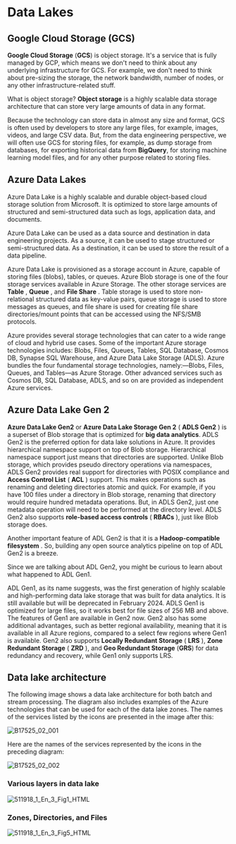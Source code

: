 # Data Lakes

## Google Cloud Storage (GCS)

**Google Cloud Storage** (**GCS**) is object storage. It's a service that is fully managed by GCP, which means we don't need to think about any underlying infrastructure for GCS. For example, we don't need to think about pre-sizing the storage, the network bandwidth, number of nodes, or any other infrastructure-related stuff.

What is object storage? **Object storage** is a highly scalable data storage architecture that can store very large amounts of data in any format. 

Because the technology can store data in almost any size and format, GCS is often used by developers to store any large files, for example, images, videos, and large CSV data. But, from the data engineering perspective, we will often use GCS for storing files, for example, as dump storage from databases, for exporting historical data from **BigQuery**, for storing machine learning model files, and for any other purpose related to storing files.

## Azure Data Lakes

Azure Data Lake is a highly scalable and durable object-based cloud storage solution from Microsoft. It is optimized to store large amounts of structured and semi-structured data such as logs, application data, and documents.

Azure Data Lake can be used as a data source and destination in data engineering projects. As a source, it can be used to stage structured or semi-structured data. As a destination, it can be used to store the result of a data pipeline.

Azure Data Lake is provisioned as a storage account in Azure, capable of storing files (blobs), tables, or queues. Azure Blob storage is one of the four storage services available in Azure Storage. The other storage services are  **Table** ,  **Queue** , and  **File Share** . Table storage is used to store non-relational structured data as key-value pairs, queue storage is used to store messages as queues, and file share is used for creating file share directories/mount points that can be accessed using the NFS/SMB protocols.

Azure provides several storage technologies that can cater to a wide range of cloud and hybrid use cases. Some of the important Azure storage technologies includes: Blobs, Files, Queues, Tables, SQL Database, Cosmos DB, Synapse SQL Warehouse, and Azure Data Lake Storage (ADLS). Azure bundles the four fundamental storage technologies, namely:—Blobs, Files, Queues, and Tables—as Azure Storage. Other advanced services such as Cosmos DB, SQL Database, ADLS, and so on are provided as independent Azure services.

## Azure Data Lake Gen 2

**Azure Data Lake Gen2** or **Azure Data Lake Storage Gen 2** ( **ADLS Gen2** ) is a superset []()of Blob storage that is optimized for  **big data analytics**. ADLS Gen2 is the preferred option for data []()lake solutions in Azure. It provides hierarchical namespace support on top of Blob storage. Hierarchical namespace support just means that directories are supported. Unlike Blob storage, which provides pseudo directory operations via namespaces, ADLS Gen2 provides real support []()for directories with POSIX compliance and **Access Control List** ( **ACL** ) support. This makes operations such as renaming and deleting directories atomic and quick. For example, if you have 100 files under a directory in Blob storage, renaming that directory would require hundred metadata operations. But, in ADLS Gen2, just one metadata operation will need to be performed at the directory []()level. ADLS Gen2 also supports **role-based access controls** ( **RBACs** ), just like Blob storage does.

Another important feature of ADL Gen2 is that it is a  **Hadoop-compatible filesystem** . So, building any open source analytics pipeline on top of ADL Gen2 is a breeze.

Since we are talking about ADL Gen2, you might be curious to learn about what happened to ADL Gen1.

ADL Gen1, as its name suggests, was the first generation of highly scalable and high-performing data lake storage that was built for data analytics. It is still available but will be deprecated in February 2024. ADLS Gen1 is optimized for large files, so it works best for file sizes of 256 MB and above. The features of Gen1 are available in Gen2 now. Gen2 also has some additional advantages, such as better regional availability, meaning that it is available in all Azure regions, compared to a select few regions where Gen1 is []()available. Gen2 also supports **Locally Redundant Storage** ( **LRS** ), **Zone Redundant Storage** ( **ZRD** ), and **Geo Redundant Storage** (**GRS**) for data redundancy []()and recovery, while Gen1 only supports LRS.

## Data lake architecture

The following image shows a data lake architecture for both batch and stream processing. The diagram also includes examples of the Azure technologies that can be used for each of the data lake zones. The names of the services listed by the icons are presented in the image after this:

![B17525_02_001](https://user-images.githubusercontent.com/62965911/218276767-b43dd30a-03a1-42c9-a09b-be3c3d572fd3.jpeg)

Here are the names of the services represented by the icons in the preceding diagram:

![B17525_02_002](https://user-images.githubusercontent.com/62965911/218276807-570375d0-43d3-43a9-9493-6faa7835cac4.jpeg)

### Various layers in data lake

![511918_1_En_3_Fig1_HTML](https://user-images.githubusercontent.com/62965911/218318221-b4722c92-bdc8-41b1-97fc-d564e50fa6bf.png)

### Zones, Directories, and Files

![511918_1_En_3_Fig5_HTML](https://user-images.githubusercontent.com/62965911/218318356-d6c84b3d-ac10-41b5-8fb9-c741042cec03.png)

